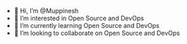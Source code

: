 - 👋 Hi, I’m @Muppinesh
- 👀 I’m interested in Open Source and DevOps
- 🌱 I’m currently learning Open Source and DevOps
- 💞️ I’m looking to collaborate on Open Source and DevOps

<!---
muppinesh/muppinesh is a ✨ special ✨ repository because its `README.md` (this file) appears on your GitHub profile.
You can click the Preview link to take a look at your changes.
--->
